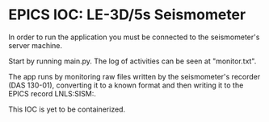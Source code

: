 # EPICS IOC: LE-3D/5s Seismometer

In order to run the application you must be connected to the seismometer's server machine.

Start by running main.py. The log of activities can be seen at "monitor.txt".

The app runs by monitoring raw files written by the seismometer's recorder (DAS 130-01), converting it to a known format and then writing it to the EPICS record LNLS:SISM:.

This IOC is yet to be containerized.